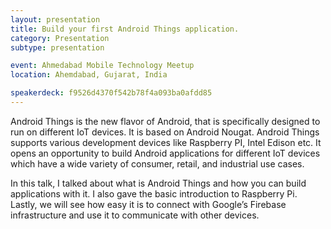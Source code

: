 ```yaml
---
layout: presentation
title: Build your first Android Things application.
category: Presentation
subtype: presentation

event: Ahmedabad Mobile Technology Meetup
location: Ahemdabad, Gujarat, India

speakerdeck: f9526d4370f542b78f4a093ba0afdd85
---
```


Android Things is the new flavor of Android, that is specifically designed to run on different IoT devices. It is based on Android Nougat. Android Things supports various development devices like Raspberry PI, Intel Edison etc. It opens an opportunity to build Android applications for different IoT devices which have a wide variety of consumer, retail, and industrial use cases.

In this talk, I talked about what is Android Things and how you can build applications with it. I also gave the basic introduction to Raspberry Pi. Lastly, we will see how easy it is to connect with Google’s Firebase infrastructure and use it to communicate with other devices.
